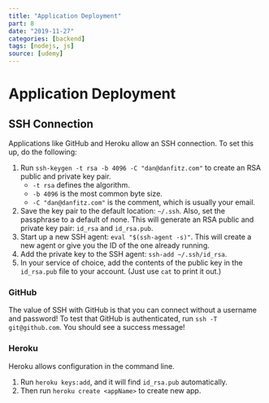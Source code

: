 ```yaml
---
title: "Application Deployment"
part: 8
date: "2019-11-27"
categories: [backend]
tags: [nodejs, js]
source: [udemy]
---
```


# Application Deployment

## SSH Connection

Applications like GitHub and Heroku allow an SSH connection. To set this up, do the following:

1. Run `ssh-keygen -t rsa -b 4096 -C "dan@danfitz.com"` to create an RSA public and private key pair.
   * `-t rsa` defines the algorithm.
   * `-b 4096` is the most common byte size.
   * `-C "dan@danfitz.com"` is the comment, which is usually your email.
2. Save the key pair to the default location: `~/.ssh`. Also, set the passphrase to a default of none. This will generate an RSA public and private key pair: `id_rsa` and `id_rsa.pub`.
3. Start up a new SSH agent: `eval "$(ssh-agent -s)"`. This will create a new agent or give you the ID of the one already running.
4. Add the private key to the SSH agent: `ssh-add ~/.ssh/id_rsa`.
5. In your service of choice, add the contents of the public key in the `id_rsa.pub` file to your account. (Just use `cat` to print it out.)

### GitHub

The value of SSH with GitHub is that you can connect without a username and password! To test that GitHub is authenticated, run `ssh -T git@github.com`. You should see a success message!

### Heroku

Heroku allows configuration in the command line.

1. Run `heroku keys:add`, and it will find `id_rsa.pub` automatically.
2. Then run `heroku create <appName>` to create new app.